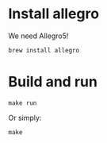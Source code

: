 
# Install allegro

We need Allegro5!

    brew install allegro

# Build and run

    make run

Or simply:

    make

